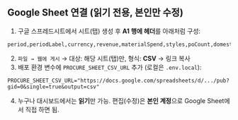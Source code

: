 
## Google Sheet 연결 (읽기 전용, 본인만 수정)

1) 구글 스프레드시트에서 시트(탭) 생성 후 **A1 행에 헤더**를 아래처럼 구성:
```
period,periodLabel,currency,revenue,materialSpend,styles,poCount,domestic,thirdCountry,local,notes
```
2) `파일 → 웹에 게시` → 대상: 해당 시트(탭)만, 형식: **CSV** → 링크 복사
3) 배포 환경 변수에 `PROCURE_SHEET_CSV_URL` 추가 (로컬은 `.env.local`):
```
PROCURE_SHEET_CSV_URL="https://docs.google.com/spreadsheets/d/.../pub?gid=0&single=true&output=csv"
```
4) 누구나 대시보드에서는 **읽기**만 가능. 편집(수정)은 **본인 계정**으로 Google Sheet에서 직접 하면 됨.
